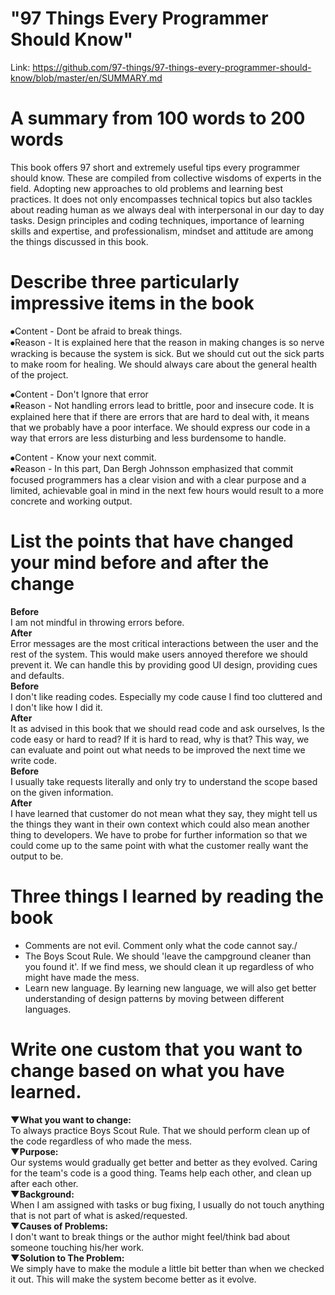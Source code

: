 # "97 Things Every Programmer Should Know"
Link: https://github.com/97-things/97-things-every-programmer-should-know/blob/master/en/SUMMARY.md

# A summary from 100 words to 200 words 
This book offers 97 short and extremely useful tips every programmer should know. These are compiled from collective wisdoms of experts in the field. Adopting new approaches to old problems and learning best practices. It does not only encompasses technical topics but also tackles about reading human as we always deal with interpersonal in our day to day tasks. Design principles and coding techniques, importance of learning skills and expertise, and professionalism, mindset and attitude are among the things discussed in this book.

# Describe three particularly impressive items in the book
⦁Content - Dont be afraid to break things.\
⦁Reason  - It is explained here that the reason in making changes is so nerve wracking is because the system is sick. But we should cut out the sick parts to make room for healing. We should always care about the general health of the project.

⦁Content - Don't Ignore that error\
⦁Reason  - Not handling errors lead to brittle, poor and insecure code. It is explained here that if there are errors that are hard to deal with, it means that we probably have a poor interface. We should express our code in a way that errors are less disturbing and less burdensome to handle.

⦁Content - Know your next commit.\
⦁Reason  - In this part, Dan Bergh Johnsson emphasized that commit focused programmers has a clear vision and with a clear purpose and a limited, achievable goal in mind in the next few hours would result to a more concrete and working output.

# List the points that have changed your mind before and after the change

**Before** <br>
I am not mindful in throwing errors before. <br>
**After** <br>
Error messages are the most critical interactions between the user and the rest of the system. This would make users annoyed therefore we should prevent it. We can handle this by providing good UI design, providing cues and defaults.<br>
**Before** <br>
I don't like reading codes. Especially my code cause I find too cluttered and I don't like how I did it. <br>
**After** <br>
It as advised in this book that we should read code and ask ourselves, Is the code easy or hard to read? If it is hard to read, why is that? This way, we can evaluate and point out what needs to be improved the next time we write code. <br>
**Before** <br>
I usually take requests literally and only try to understand the scope based on the given information. <br>
**After** <br>
I have learned that customer do not mean what they say, they might tell us the things they want in their own context which could also mean another thing to developers. We have to probe for further information so that we could come up to the same point with what the customer really want the output to be.

# Three things I learned by reading the book
- 	Comments are not evil. Comment only what the code cannot say./
-	The Boys Scout Rule. We should 'leave the campground cleaner than you found it'. If we find mess, we should clean it up regardless of who might have made the mess.
-	Learn new language. By learning new language, we will also get better understanding of design patterns by moving between different languages.

# Write one custom that you want to change based on what you have learned.

**▼What you want to change:** <br>
To always practice Boys Scout Rule. That we should perform clean up of the code regardless of who made the mess. <br>
**▼Purpose:** <br>
Our systems would gradually get better and better as they evolved. Caring for the team's code is a good thing. Teams help each other, and clean up after each other. <br>
**▼Background:** <br>
When I am assigned with tasks or bug fixing, I usually do not touch anything that is not part of what is asked/requested.  <br>
**▼Causes of Problems:**  <br>
I don't want to break things or the author might feel/think bad about someone touching his/her work. <br>
**▼Solution to The Problem:** <br>
We simply have to make the module a little bit better than when we checked it out. This will make the system become better as it evolve.